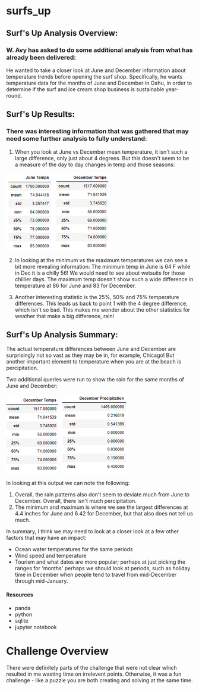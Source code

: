 # surfs_up

## Surf's Up Analysis Overview:

### W. Avy has asked to do some additional analysis from what has already been delivered: 
He wanted to take a closer look at June and December information about temperature trends before opening the surf shop. Specifically, he wants temperature data for the months of June and December in Oahu, in order to determine if the surf and ice cream shop business is sustainable year-round.

## Surf's Up Results:

### There was interesting information that was gathered that may need some further analysis to fully understand:

1) When you look at June vs December mean temperature, it isn't such a large difference, only just about 4 degrees.  But this doesn't seem to be a measure of the day to day changes in temp and those seasons:

![surfs_up](./junetemp.png)
![surfs_up](./dectemp.png)

2) In looking at the minimum vs the maximum temperatures we can see a bit more revealing information:
The minimum temp in June is 64 F while in Dec it is a chilly 56! We would need to see about wetsuits for those chillier days.
The maximum temp doesn't show such a wide difference in temperature at 86 for June and 83 for December.

3) Another interesting statistic is the 25%, 50% and 75% temperature differences. This leads us back to point 1 with the 4 degree difference, which isn't so bad. This makes me wonder about the other statistics for weather that make a big difference, rain!

## Surf's Up Analysis Summary:
The actual temperature differences between June and December are surprisingly not so vast as they may be in, for example, Chicago! But another important element to temperature when you are at the beach is percipitation.

Two additional queries were run to show the rain for the same months of June and December:

![surfs_up](./juneprc.png)
![surfs_up](./decprc.png)

In looking at this output we can note the following:

1) Overall, the rain patterns also don't seem to deviate much from June to December. Overall, there isn't much percipitation.
2) The minimum and maximum is where we see the largest differences at 4.4 inches for June and 6.42 for December, but that also does not tell us much.

In summary, I think we may need to look at a closer look at a few other factors that may have an impact:
- Ocean water temperatures for the same periods
- Wind speed and temperature
- Tourism and what dates are more popular; perhaps at just picking the ranges for 'months' perhaps we should look at periods, such as holiday time in December when people tend to travel from mid-December through mid-January.



#### Resources
- panda
- python
- sqlite
- jupyter notebook

# Challenge Overview
There were definitely parts of the challenge that were not clear which resulted in me wasting time on irrelevent points. Otherwise, it was a fun challenge - like a puzzle you are both creating and solving at the same time.
